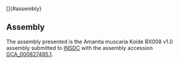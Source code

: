 []{#assembly}

Assembly
--------

The assembly presented is the Amanita muscaria Koide BX008 v1.0 assembly
submitted to [INSDC](http://www.insdc.org) with the assembly accession
[GCA\_000827485.1](http://www.ebi.ac.uk/ena/data/view/GCA_000827485.1).
